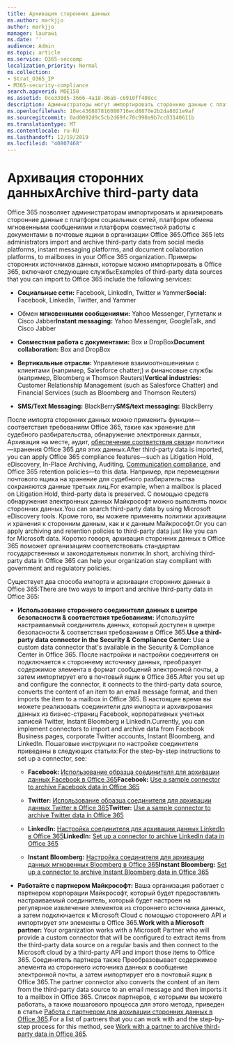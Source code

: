 ```yaml
---
title: Архивация сторонних данных
ms.author: markjjo
author: markjjo
manager: laurawi
ms.date: ''
audience: Admin
ms.topic: article
ms.service: O365-seccomp
localization_priority: Normal
ms.collection:
- Strat_O365_IP
- M365-security-compliance
search.appverid: MOE150
ms.assetid: 0ce338d5-3666-4a18-86ab-c6910ff408cc
description: Администраторы могут импортировать сторонние данные с платформ социальных сетей, платформы обмена мгновенными сообщениями и платформы совместной работы с документами в почтовые ящики в организации Office 365. Это позволяет архивировать данные из Facebook, Twitter и других сторонних источников данных в Office 365. После этого вы сможете использовать и применять функции обеспечения соответствия требованиям Office 365 (такие как юридические удержания, обнаружение электронных данных, Архивация на месте и политики хранения) для сторонних данных.
ms.openlocfilehash: 10ec436887816080716ecd8870e2b2da8021e9af
ms.sourcegitcommit: 0ad0092d9c5cb2d69fc70c990a9b7cc03140611b
ms.translationtype: MT
ms.contentlocale: ru-RU
ms.lasthandoff: 12/19/2019
ms.locfileid: "40807468"
---
```

# <a name="archive-third-party-data"></a><span data-ttu-id="3fad5-105">Архивация сторонних данных</span><span class="sxs-lookup"><span data-stu-id="3fad5-105">Archive third-party data</span></span>

<span data-ttu-id="3fad5-106">Office 365 позволяет администраторам импортировать и архивировать сторонние данные с платформ социальных сетей, платформ обмена мгновенными сообщениями и платформ совместной работы с документами в почтовые ящики в организации Office 365.</span><span class="sxs-lookup"><span data-stu-id="3fad5-106">Office 365 lets administrators import and archive third-party data from social media platforms, instant messaging platforms, and document collaboration platforms, to mailboxes in your Office 365 organization.</span></span> <span data-ttu-id="3fad5-107">Примеры сторонних источников данных, которые можно импортировать в Office 365, включают следующие службы:</span><span class="sxs-lookup"><span data-stu-id="3fad5-107">Examples of third-party data sources that you can import to Office 365 include the following services:</span></span> 
  
- <span data-ttu-id="3fad5-108">**Социальные сети:** Facebook, LinkedIn, Twitter и Yammer</span><span class="sxs-lookup"><span data-stu-id="3fad5-108">**Social:** Facebook, LinkedIn, Twitter, and Yammer</span></span> 
    
- <span data-ttu-id="3fad5-109">Обмен **мгновенными сообщениями:** Yahoo Messenger, Гуглеталк и Cisco Jabber</span><span class="sxs-lookup"><span data-stu-id="3fad5-109">**Instant messaging:** Yahoo Messenger, GoogleTalk, and Cisco Jabber</span></span> 
    
- <span data-ttu-id="3fad5-110">**Совместная работа с документами:** Box и DropBox</span><span class="sxs-lookup"><span data-stu-id="3fad5-110">**Document collaboration:** Box and DropBox</span></span> 
    
- <span data-ttu-id="3fad5-111">**Вертикальные отрасли:** Управление взаимоотношениями с клиентами (например, Salesforce chatter;) и финансовые службы (например, Bloomberg и Thomson Reuters)</span><span class="sxs-lookup"><span data-stu-id="3fad5-111">**Vertical industries:** Customer Relationship Management (such as Salesforce Chatter) and Financial Services (such as Bloomberg and Thomson Reuters)</span></span> 
    
- <span data-ttu-id="3fad5-112">**SMS/Text Messaging:** BlackBerry</span><span class="sxs-lookup"><span data-stu-id="3fad5-112">**SMS/text messaging:** BlackBerry</span></span> 
    
<span data-ttu-id="3fad5-113">После импорта сторонних данных можно применить функции&mdash;соответствия требованиям Office 365, такие как хранение для судебного разбирательства, обнаружение электронных данных, Архивация на месте, аудит, [обеспечение соответствия связи](communication-compliance.md)и политики&mdash;хранения Office 365 для этих данных.</span><span class="sxs-lookup"><span data-stu-id="3fad5-113">After third-party data is imported, you can apply Office 365 compliance features&mdash;such as Litigation Hold, eDiscovery, In-Place Archiving, Auditing, [Communication compliance](communication-compliance.md), and Office 365 retention policies&mdash;to this data.</span></span> <span data-ttu-id="3fad5-114">Например, при перемещении почтового ящика на хранение для судебного разбирательства сохраняются данные третьих лиц.</span><span class="sxs-lookup"><span data-stu-id="3fad5-114">For example, when a mailbox is placed on Litigation Hold, third-party data is preserved.</span></span> <span data-ttu-id="3fad5-115">С помощью средств обнаружения электронных данных Майкрософт можно выполнять поиск сторонних данных.</span><span class="sxs-lookup"><span data-stu-id="3fad5-115">You can search third-party data by using Microsoft eDiscovery tools.</span></span> <span data-ttu-id="3fad5-116">Кроме того, вы можете применять политики архивации и хранения к сторонним данным, как и к данным Майкрософт.</span><span class="sxs-lookup"><span data-stu-id="3fad5-116">Or you can apply archiving and retention policies to third-party data just like you can for Microsoft data.</span></span> <span data-ttu-id="3fad5-117">Коротко говоря, архивация сторонних данных в Office 365 поможет организациям соответствовать стандартам государственных и законодательных политик.</span><span class="sxs-lookup"><span data-stu-id="3fad5-117">In short, archiving third-party data in Office 365 can help your organization stay compliant with government and regulatory policies.</span></span>

<span data-ttu-id="3fad5-118">Существует два способа импорта и архивации сторонних данных в Office 365:</span><span class="sxs-lookup"><span data-stu-id="3fad5-118">There are two ways to import and archive third-party data in Office 365:</span></span>

- <span data-ttu-id="3fad5-119">**Использование стороннего соединителя данных в центре безопасности & соответствия требованиям:** Используйте настраиваемый соединитель данных, который доступен в центре безопасности & соответствия требованиям в Office 365.</span><span class="sxs-lookup"><span data-stu-id="3fad5-119">**Use a third-party data connector in the Security & Compliance Center:** Use a custom data connector that's available in the Security & Compliance Center in Office 365.</span></span> <span data-ttu-id="3fad5-120">После настройки и настройки соединителя он подключается к стороннему источнику данных, преобразует содержимое элемента в формат сообщений электронной почты, а затем импортирует его в почтовый ящик в Office 365.</span><span class="sxs-lookup"><span data-stu-id="3fad5-120">After you set up and configure the connector, it connects to the third-party data source, converts the content of an item to an email message format, and then imports the item to a mailbox in Office 365.</span></span> <span data-ttu-id="3fad5-121">В настоящее время вы можете реализовать соединители для импорта и архивирования данных из бизнес-страниц Facebook, корпоративных учетных записей Twitter, Instant Bloomberg и LinkedIn.</span><span class="sxs-lookup"><span data-stu-id="3fad5-121">Currently, you can implement connectors to import and archive data from Facebook Business pages, corporate Twitter accounts, Instant Bloomberg, and LinkedIn.</span></span> <span data-ttu-id="3fad5-122">Пошаговые инструкции по настройке соединителя приведены в следующих статьях:</span><span class="sxs-lookup"><span data-stu-id="3fad5-122">For the step-by-step instructions to set up a connector, see:</span></span>
   
   - <span data-ttu-id="3fad5-123">**Facebook:** [Использование образца соединителя для архивации данных Facebook в Office 365](archive-facebook-data-with-sample-connector.md)</span><span class="sxs-lookup"><span data-stu-id="3fad5-123">**Facebook:** [Use a sample connector to archive Facebook data in Office 365](archive-facebook-data-with-sample-connector.md)</span></span>
  
   - <span data-ttu-id="3fad5-124">**Twitter:** [Использование образца соединителя для архивации данных Twitter в Office 365](archive-twitter-data-with-sample-connector.md)</span><span class="sxs-lookup"><span data-stu-id="3fad5-124">**Twitter:** [Use a sample connector to archive Twitter data in Office 365](archive-twitter-data-with-sample-connector.md)</span></span>
    
   - <span data-ttu-id="3fad5-125">**LinkedIn:** [Настройка соединителя для архивации данных LinkedIn в Office 365](archive-linkedin-data.md)</span><span class="sxs-lookup"><span data-stu-id="3fad5-125">**LinkedIn:** [Set up a connector to archive LinkedIn data in Office 365](archive-linkedin-data.md)</span></span>

   - <span data-ttu-id="3fad5-126">**Instant Bloomberg:** [Настройка соединителя для архивации данных мгновенных Bloomberg в Office 365](archive-instant-bloomberg-data.md)</span><span class="sxs-lookup"><span data-stu-id="3fad5-126">**Instant Bloomberg:** [Set up a connector to archive Instant Bloomberg data in Office 365](archive-instant-bloomberg-data.md)</span></span>

- <span data-ttu-id="3fad5-127">**Работайте с партнером Майкрософт:** Ваша организация работает с партнером корпорации Майкрософт, который будет предоставлять настраиваемый соединитель, который будет настроен на регулярное извлечение элементов из стороннего источника данных, а затем подключается к Microsoft Cloud с помощью стороннего API и импортирует эти элементы в Office 365.</span><span class="sxs-lookup"><span data-stu-id="3fad5-127">**Work with a Microsoft partner:** Your organization works with a Microsoft Partner who will provide a custom connector that will be configured to extract items from the third-party data source on a regular basis and then connect to the Microsoft cloud by a third-party API and import those items to Office 365.</span></span> <span data-ttu-id="3fad5-128">Соединитель партнера также Преобразовывает содержимое элемента из стороннего источника данных в сообщение электронной почты, а затем импортирует его в почтовый ящик в Office 365.</span><span class="sxs-lookup"><span data-stu-id="3fad5-128">The partner connector also converts the content of an item from the third-party data source to an email message and then imports it to a mailbox in Office 365.</span></span> <span data-ttu-id="3fad5-129">Список партнеров, с которыми вы можете работать, а также пошагового процесса для этого метода, приведен в статье [Работа с партнером для архивации сторонних данных в Office 365](work-with-partner-to-archive-third-party-data.md).</span><span class="sxs-lookup"><span data-stu-id="3fad5-129">For a list of partners that you can work with and the step-by-step process for this method, see [Work with a partner to archive third-party data in Office 365](work-with-partner-to-archive-third-party-data.md).</span></span>
